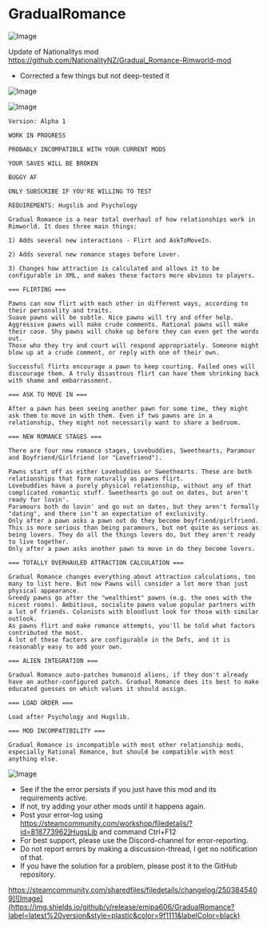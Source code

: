 # GradualRomance

![Image](https://i.imgur.com/buuPQel.png)

Update of Nationalitys mod
https://github.com/NationalityNZ/Gradual_Romance-Rimworld-mod

- Corrected a few things but not deep-tested it

![Image](https://i.imgur.com/pufA0kM.png)

	
![Image](https://i.imgur.com/Z4GOv8H.png)

    Version: Alpha 1

    WORK IN PROGRESS

    PROBABLY INCOMPATIBLE WITH YOUR CURRENT MODS

    YOUR SAVES WILL BE BROKEN

    BUGGY AF

    ONLY SUBSCRIBE IF YOU'RE WILLING TO TEST

    REQUIREMENTS: Hugslib and Psychology

    Gradual Romance is a near total overhaul of how relationships work in Rimworld. It does three main things:

    1) Adds several new interactions - Flirt and AskToMoveIn.

    2) Adds several new romance stages before Lover.

    3) Changes how attraction is calculated and allows it to be configurable in XML, and makes these factors more obvious to players.

    === FLIRTING ===
    
    Pawns can now flirt with each other in different ways, according to their personality and traits.
    Suave pawns will be subtle. Nice pawns will try and offer help. Aggressive pawns will make crude comments. Rational pawns will make their case. Shy pawns will choke up before they can even get the words out.
    Those who they try and court will respond appropriately. Someone might blow up at a crude comment, or reply with one of their own.
    
    Successful flirts encourage a pawn to keep courting. Failed ones will discourage them. A truly disastrous flirt can have them shrinking back with shame and embarrassment.
    
    === ASK TO MOVE IN ===
    
    After a pawn has been seeing another pawn for some time, they might ask them to move in with them. Even if two pawns are in a relationship, they might not necessarily want to share a bedroom.
    
    === NEW ROMANCE STAGES ===

    There are four new romance stages, Lovebuddies, Sweethearts, Paramour and Boyfriend/Girlfriend (or "Lovefriend").

    Pawns start off as either Lovebuddies or Sweethearts. These are both relationships that form naturally as pawns flirt.
    Lovebuddies have a purely physical relationship, without any of that complicated romantic stuff. Sweethearts go out on dates, but aren't ready for lovin'.
    Paramours both do lovin' and go out on dates, but they aren't formally "dating", and there isn't an expectation of exclusivity.
    Only after a pawn asks a pawn out do they become boyfriend/girlfriend. This is more serious than being paramours, but not quite as serious as being lovers. They do all the things lovers do, but they aren't ready to live together.
    Only after a pawn asks another pawn to move in do they become lovers.
    
    === TOTALLY OVERHAULED ATTRACTION CALCULATION ===
    
    Gradual Romance changes everything about attraction calculations, too many to list here. But now Pawns will consider a lot more than just physical appearance.
    Greedy pawns go after the "wealthiest" pawns (e.g. the ones with the nicest rooms). Ambitious, socialite pawns value popular partners with a lot of friends. Colonists with bloodlust look for those with similar outlook.
    As pawns flirt and make romance attempts, you'll be told what factors contributed the most.
    A lot of these factors are configurable in the Defs, and it is reasonably easy to add your own.
    
    === ALIEN INTEGRATION ===
    
    Gradual Romance auto-patches humanoid aliens, if they don't already have an author-configured patch. Gradual Romance does its best to make educated guesses on which values it should assign.
    
    === LOAD ORDER ===
    
    Load after Psychology and Hugslib.
    
    === MOD INCOMPATIBILITY ===
    
    Gradual Romance is incompatible with most other relationship mods, especially Rational Romance, but should be compatible with most anything else.
   

![Image](https://i.imgur.com/PwoNOj4.png)



-  See if the the error persists if you just have this mod and its requirements active.
-  If not, try adding your other mods until it happens again.
-  Post your error-log using https://steamcommunity.com/workshop/filedetails/?id=818773962]HugsLib and command Ctrl+F12
-  For best support, please use the Discord-channel for error-reporting.
-  Do not report errors by making a discussion-thread, I get no notification of that.
-  If you have the solution for a problem, please post it to the GitHub repository.



https://steamcommunity.com/sharedfiles/filedetails/changelog/2503845409]![Image](https://img.shields.io/github/v/release/emipa606/GradualRomance?label=latest%20version&style=plastic&color=9f1111&labelColor=black)

